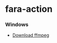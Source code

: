 # fara-action


### Windows

 - [Download ffmpeg](https://github.com/faramadrak/fara-action/releases/download/ffmpeg-6/ffmpeg-6.exe)
